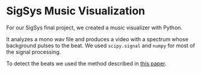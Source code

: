 SigSys Music Visualization
==========================
For our SigSys final project, we created a music visualizer with Python.

It analyzes a mono wav file and produces a video with a spectrum whose background pulses to the beat. We used `scipy.signal` and `numpy` for most of the signal processing.

To detect the beats we used the method described in [this paper](http://rotorbrain.com/foote/papers/icme2001.pdf).
